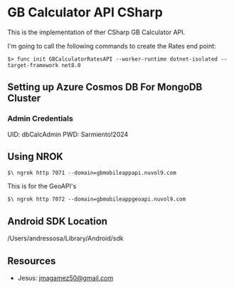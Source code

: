 # GB Calculator API CSharp

This is the implementation of ther CSharp GB Calculator API.

I'm going to call the following commands to create the Rates end point:

```Terminal
$> func init GBCalculatorRatesAPI --worker-runtime dotnet-isolated --target-framework net8.0
```


## Setting up Azure Cosmos DB For MongoDB Cluster

### Admin Credentials

UID: dbCalcAdmin
PWD: Sarmiento!2024

## Using NROK

```terminal
$\ ngrok http 7071 --domain=gbmobileappapi.nuvol9.com
```

This is for the GeoAPI's

```terminal
$\ ngrok http 7072 --domain=gbmobileappgeoapi.nuvol9.com
```

## Android SDK Location

/Users/andressosa/Library/Android/sdk

## Resources

- Jesus: jmagamez50@gmail.com